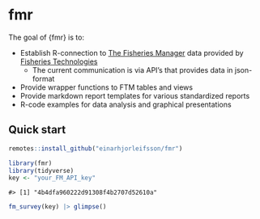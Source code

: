 
<!-- README.md is generated from README.Rmd. Please edit that file -->

# fmr

<!-- badges: start -->
<!-- badges: end -->

The goal of {fmr} is to:

- Establish R-connection to [The Fisheries
  Manager](https://fimsehf.atlassian.net/wiki/spaces/FT/overview?homepageId=3175186440)
  data provided by [Fisheries Technologies](https://fishtech.is)
  - The current communication is via API’s that provides data in
    json-format
- Provide wrapper functions to FTM tables and views
- Provide markdown report templates for various standardized reports
- R-code examples for data analysis and graphical presentations

## Quick start

``` r
remotes::install_github("einarhjorleifsson/fmr")
```

``` r
library(fmr)
library(tidyverse)
key <- "your_FM_API_key"
```

    #> [1] "4b4dfa960222d91308f4b2707d52610a"

``` r
fm_survey(key) |> glimpse()
```
